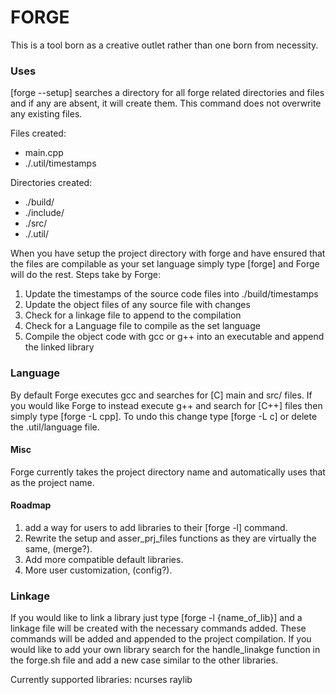 # FORGE
This is a tool born as a creative outlet rather than one born from necessity.

### Uses
[forge --setup] searches a directory for all forge related directories and files
and if any are absent, it will create them. This command does not overwrite any existing files.

Files created:
- main.cpp
- ./.util/timestamps

Directories created:
- ./build/
- ./include/
- ./src/
- ./.util/

When you have setup the project directory with forge and have ensured that the files
are compilable as your set language simply type [forge] and Forge will do the rest.
Steps take by Forge:
1. Update the timestamps of the source code files into ./build/timestamps
2. Update the object files of any source file with changes
3. Check for a linkage file to append to the compilation
4. Check for a Language file to compile as the set language
5. Compile the object code with gcc or g++ into an executable and append the linked library

### Language
By default Forge executes gcc and searches for [C] main and src/ files.
If you would like Forge to instead execute g++ and search for [C++] files then simply type [forge -L cpp].
To undo this change type [forge -L c] or delete the .util/language file.

#### Misc
Forge currently takes the project directory name and automatically uses that as the project name.

#### Roadmap
1. add a way for users to add libraries to their [forge -l] command.
2. Rewrite the setup and asser_prj_files functions as they are virtually the same, (merge?).
3. Add more compatible default libraries.
4. More user customization, (config?). 

### Linkage
If you would like to link a library just type [forge -l {name_of_lib}] and a linkage
file will be created with the necessary commands added. These commands will be added
and appended to the project compilation. If you would like to add your own library
search for the handle_linakge function in the forge.sh file and add a new case similar
to the other libraries.

Currently supported libraries:
	ncurses
	raylib
